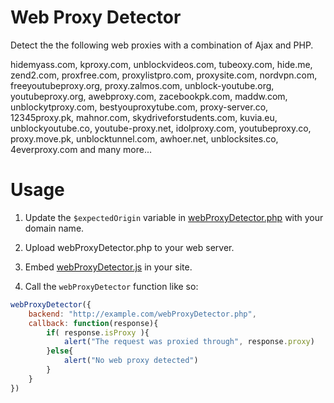 # Web Proxy Detector

Detect the the following web proxies with a combination of Ajax and PHP.

hidemyass.com, kproxy.com, unblockvideos.com, tubeoxy.com, hide.me, zend2.com, proxfree.com, proxylistpro.com, proxysite.com, nordvpn.com, freeyoutubeproxy.org, proxy.zalmos.com, unblock-youtube.org, youtubeproxy.org, awebproxy.com, zacebookpk.com, maddw.com, unblockytproxy.com, bestyouproxytube.com, proxy-server.co, 12345proxy.pk, mahnor.com, skydriveforstudents.com, kuvia.eu, unblockyoutube.co, youtube-proxy.net, idolproxy.com, youtubeproxy.co, proxy.move.pk, unblocktunnel.com, awhoer.net, unblocksites.co, 4everproxy.com and many more...

# Usage

1. Update the `$expectedOrigin` variable in [webProxyDetector.php](https://github.com/etienne-martin/webProxyDetector/blob/master/webProxyDetector.php) with your domain name.

2. Upload webProxyDetector.php to your web server.

3. Embed [webProxyDetector.js](https://github.com/etienne-martin/webProxyDetector/blob/master/webProxyDetector.js) in your site.

4. Call the `webProxyDetector` function like so:

```javascript
webProxyDetector({
    backend: "http://example.com/webProxyDetector.php",
    callback: function(response){
        if( response.isProxy ){
            alert("The request was proxied through", response.proxy)
        }else{
            alert("No web proxy detected")
        }	
    }
})
```

